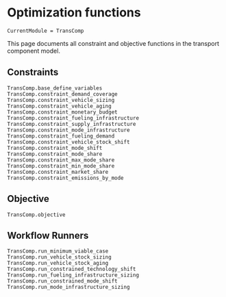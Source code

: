 # Optimization functions

```@meta
CurrentModule = TransComp
```

This page documents all constraint and objective functions in the transport component model.

## Constraints
```@docs
TransComp.base_define_variables
TransComp.constraint_demand_coverage
TransComp.constraint_vehicle_sizing
TransComp.constraint_vehicle_aging
TransComp.constraint_monetary_budget
TransComp.constraint_fueling_infrastructure
TransComp.constraint_supply_infrastructure
TransComp.constraint_mode_infrastructure
TransComp.constraint_fueling_demand
TransComp.constraint_vehicle_stock_shift
TransComp.constraint_mode_shift
TransComp.constraint_mode_share
TransComp.constraint_max_mode_share
TransComp.constraint_min_mode_share
TransComp.constraint_market_share
TransComp.constraint_emissions_by_mode
```

## Objective
```@docs
TransComp.objective
```

## Workflow Runners
```@docs
TransComp.run_minimum_viable_case
TransComp.run_vehicle_stock_sizing
TransComp.run_vehicle_stock_aging
TransComp.run_constrained_technology_shift
TransComp.run_fueling_infrastructure_sizing
TransComp.run_constrained_mode_shift
TransComp.run_mode_infrastructure_sizing
```
